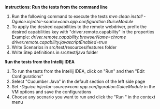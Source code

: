 **Instructions:**
**Run the tests from the command line**
1. Run the following command to execute the tests
   _mvn clean install -Dguice.injector-source=com.app.configuration.GuiceModule_
2. To apply the desired capabilities to the remote webdriver, prefix the desired capabilities key with "driver.remote.capability" in the properties
   Example: 
    _driver.remote.capability.browserName=chrome_
    _driver.remote.capability.javascriptEnabled=true_
3. Write Scenarios in src/test/resources/features folder
4. Write Step definitions in src/test/java folder  
 
 **Run the tests from the Intellij IDEA**
 1. To run the tests from the Intellij IDEA, click on "Run" and then "Edit Configurations"
 2. Select "Cucumber Java" in the default section of the left side page
 3. Set _-Dguice.injector-source=com.app.configuration.GuiceModule_ in the VM options and save the configurations
 4. Choose any scenario you want to run and click the "Run <scenario name>" in the context menu